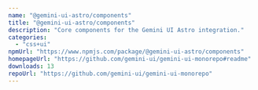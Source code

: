 ```yaml
---
name: "@gemini-ui-astro/components"
title: "@gemini-ui-astro/components"
description: "Core components for the Gemini UI Astro integration."
categories:
  - "css+ui"
npmUrl: "https://www.npmjs.com/package/@gemini-ui-astro/components"
homepageUrl: "https://github.com/gemini-ui/gemini-ui-monorepo#readme"
downloads: 13
repoUrl: "https://github.com/gemini-ui/gemini-ui-monorepo"
---
```

